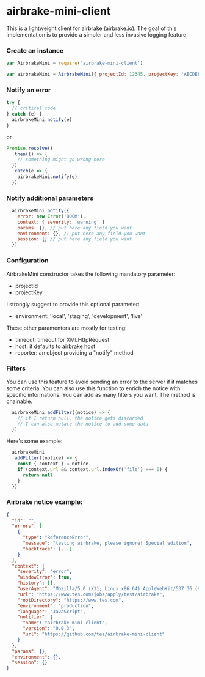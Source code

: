 # airbrake-mini-client
This is a lightweight client for airbrake (airbrake.io). The goal of this implementation is to provide a simpler and less invasive logging feature.

### Create an instance
```js
var AirbrakeMini = require('airbrake-mini-client')

var airbrakeMini = AirbrakeMini({ projectId: 12345, projectKey: 'ABCDEFGHILMNO' }) // projectId and projectKey are provided by airbrake
```

### Notify an error
```js
try {
  // critical code
} catch (e) {
  airbrakeMini.notify(e)
}
```
or
```js
Promise.resolve()
  .then(() => {
    // something might go wrong here
  })
  .catch(e => {
    airbrakeMini.notify(e)
  })
```

### Notify additional parameters
```js
  airbrakeMini.notify({
    error: new Error('BOOM'),
    context: { severity: 'warning' }
    params: {}, // put here any field you want
    environment: {}, // put here any field you want
    session: {} // put here any field you want
  })
```

### Configuration
AirbrakeMini constructor takes the following mandatory parameter:
* projectId
* projectKey

I strongly suggest to provide this optional parameter:
* environment: 'local', 'staging', 'development', 'live'

These other paramenters are mostly for testing:
* timeout: timeout for XMLHttpRequest
* host: it defaults to airbrake host
* reporter: an object providing a "notify" method

### Filters
You can use this feature to avoid sending an error to the server if it matches some criteria. You can also use this function to enrich the notice with specific informations. You can add as many filters you want. The method is chainable.
```js
  airbrakeMini.addFilter((notice) => {
    // if I return null, the notice gets discarded
    // I can also mutate the notice to add some data
  })
```
Here's some example:
```js
  airbrakeMini
  .addFilter((notice) => {
    const { context } = notice
    if (context.url && context.url.indexOf('file') === 0) {
      return null
    }
  })
```

### Airbrake notice example:
```json
{
  "id": "",
  "errors": [
    {
      "type": "ReferenceError",
      "message": "testing airbrake, please ignore! Special edition",
      "backtrace": [...]
    }
  ],
  "context": {
    "severity": "error",
    "windowError": true,
    "history": [],
    "userAgent": "Mozilla/5.0 (X11; Linux x86_64) AppleWebKit/537.36 (KHTML, like Gecko) Chrome/69.0.3497.100 Safari/537.36",
    "url": "https://www.tes.com/jobs/apply/test/airbrake",
    "rootDirectory": "https://www.tes.com",
    "environment": "production",
    "language": "JavaScript",
    "notifier": {
      "name": "airbrake-mini-client",
      "version": "0.0.3",
      "url": "https://github.com/tes/airbrake-mini-client"
    }
  },
  "params": {},
  "environment": {},
  "session": {}
}
```